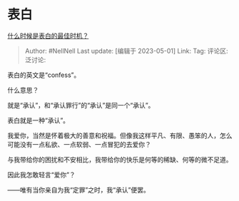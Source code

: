 # 表白
[什么时候是表白的最佳时机？](https://www.zhihu.com/question/19650739/answer/3008046251)

> Author: #NellNell
> Last update: [编辑于 2023-05-01]
> Link:
> Tag:
> 评论区:
> 泛讨论:

表白的英文是“confess”。

什么意思？

就是“承认”，和“承认罪行”的“承认”是同一个“承认”。

表白就是一种“承认”。

我爱你，当然是怀着极大的善意和祝福。但像我这样平凡、有限、愚笨的人，怎么可能没有一点私欲、一点软弱、一点冒犯的去爱你？

与我带给你的困扰和不安相比，我带给你的快乐是何等的稀缺、何等的微不足道。

因此我怎敢轻言“爱你”？

——唯有当你亲自为我“定罪”之时，我“承认”便罢。
